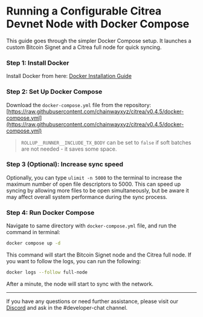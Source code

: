 # Running a Configurable Citrea Devnet Node with Docker Compose

This guide goes through the simpler Docker Compose setup. It launches a custom Bitcoin Signet and a Citrea full node for quick syncing.

### Step 1: Install Docker

Install Docker from here: [Docker Installation Guide](https://docs.docker.com/get-docker/)

### Step 2: Set Up Docker Compose

Download the `docker-compose.yml` file from the repository: [https://raw.githubusercontent.com/chainwayxyz/citrea/v0.4.5/docker-compose.yml](https://raw.githubusercontent.com/chainwayxyz/citrea/v0.4.5/docker-compose.yml)

> `ROLLUP__RUNNER__INCLUDE_TX_BODY` can be set to `false` if soft batches are not needed - it saves some space.

### Step 3 (Optional): Increase sync speed

Optionally, you can type `ulimit -n 5000` to the terminal to increase the maximum number of open file descriptors to 5000. This can speed up syncing by allowing more files to be open simultaneously, but be aware it may affect overall system performance during the sync process.

### Step 4: Run Docker Compose

Navigate to same directory with `docker-compose.yml` file, and run the command in terminal:

```sh
docker compose up -d
```

This command will start the Bitcoin Signet node and the Citrea full node. If you want to follow the logs, you can run the following:

```sh
docker logs --follow full-node
```

After a minute, the node will start to sync with the network.

-------------------------

If you have any questions or need further assistance, please visit our [Discord](https://discord.gg/citrea) and ask in the #developer-chat channel.